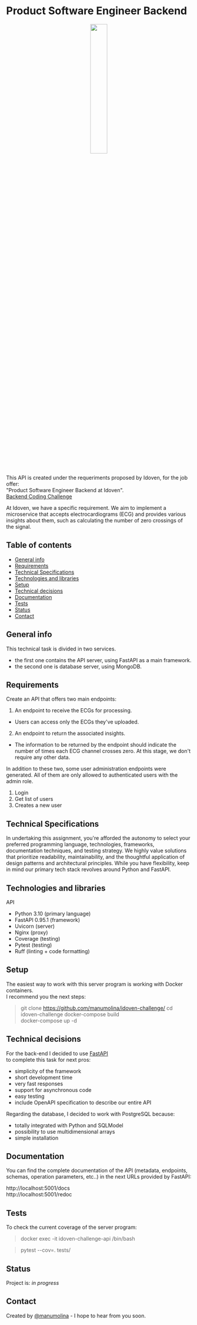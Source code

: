# Product Software Engineer Backend

<p style="text-align:center;" align="center"><a href="https://idoven.ai/"><img align="center" style="margin-bottom:20px;" src="https://dayonecaixabank.es/wp-content/uploads/2020/07/Cabecera_idoven.jpg"  width="30%" /></a><br /><br /></p>

This API is created under the requeriments proposed by Idoven, for the job offer:  
"Product Software Engineer Backend at Idoven".  
<a href="https://github.com/idoven/backend-challenge/blob/main/README.md">Backend Coding Challenge</a>

At Idoven, we have a specific requirement. We aim to implement a microservice that accepts electrocardiograms (ECG) and provides various insights about them, such as calculating the number of zero crossings of the signal.

## Table of contents
* [General info](#general-info)
* [Requirements](#requirements)
* [Technical Specifications](#technologies-specifications)
* [Technologies and libraries](#technologies-and-libraries)
* [Setup](#setup)
* [Technical decisions](#technical-decisions)
* [Documentation](#documentation)
* [Tests](#tests)
* [Status](#status)
* [Contact](#contact)

## General info
This technical task is divided in two services.
* the first one contains the API server, using FastAPI as a main framework.
* the second one is database server, using MongoDB.

## Requirements

Create an API that offers two main endpoints:
1. An endpoint to receive the ECGs for processing.
* Users can access only the ECGs they've uploaded.
2. An endpoint to return the associated insights.
* The information to be returned by the endpoint should indicate the number of times each ECG channel crosses zero. At this stage, we don't require any other data.

In addition to these two, some user administration endpoints were generated.
All of them are only allowed to authenticated users with the admin role.
1. Login
2. Get list of users
3. Creates a new user

## Technical Specifications

In undertaking this assignment, you're afforded the autonomy to select your preferred programming language, technologies, frameworks, documentation techniques, and testing strategy. We highly value solutions that prioritize readability, maintainability, and the thoughtful application of design patterns and architectural principles. While you have flexibility, keep in mind our primary tech stack revolves around Python and FastAPI.

## Technologies and libraries
API
* Python 3.10 (primary language)
* FastAPI 0.95.1 (framework)
* Uvicorn (server) 
* Nginx (proxy)
* Coverage (testing)
* Pytest (testing)
* Ruff (linting + code formatting)

## Setup
The easiest way to work with this server program is working with Docker containers.  
I recommend you the next steps:
> git clone https://github.com/manumolina/idoven-challenge/
> cd idoven-challenge
> docker-compose build  
> docker-compose up -d

## Technical decisions
For the back-end I decided to use [FastAPI](https://fastapi.tiangolo.com/)  
to complete this task for next pros:
* simplicity of the framework 
* short development time
* very fast responses
* support for asynchronous code
* easy testing
* include OpenAPI specification to describe our entire API

Regarding the database, I decided to work with PostgreSQL because:
* totally integrated with Python and SQLModel
* possibility to use multidimensional arrays
* simple installation

## Documentation
You can find the complete documentation of the API 
(metadata, endpoints, schemas, operation parameters, etc..) in the next URLs provided by FastAPI: 

http://localhost:5001/docs  
http://localhost:5001/redoc

## Tests
To check the current coverage of the server program:  
> docker exec -it idoven-challenge-api /bin/bash

> pytest --cov=. tests/

## Status
Project is: _in progress_  

## Contact
Created by [@manumolina](https://github.com/manumolina) - I hope to hear from you soon.

